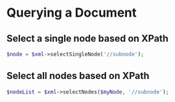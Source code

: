 # Querying a Document

## Select a single node based on XPath

```php
$node = $xml->selectSingleNode('//subnode');
```

## Select all nodes based on XPath

```php
$nodeList = $xml->selectNodes($myNode, '//subnode');
```
